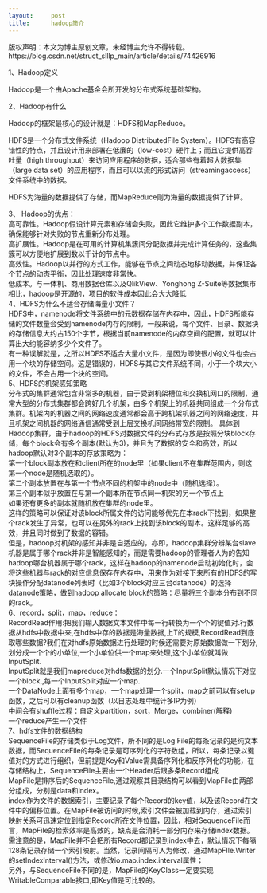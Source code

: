 ```yaml
---
layout:     post
title:      hadoop简介
---
```

<div id="article_content" class="article_content clearfix csdn-tracking-statistics" data-pid="blog" data-mod="popu_307" data-dsm="post">
								<div class="article-copyright">
					版权声明：本文为博主原创文章，未经博主允许不得转载。					https://blog.csdn.net/struct_slllp_main/article/details/74426916				</div>
								            <link rel="stylesheet" href="https://csdnimg.cn/release/phoenix/template/css/ck_htmledit_views-f76675cdea.css">
						<div class="htmledit_views" id="content_views">
                
<p align="left">1、Hadoop定义</p>
<p align="left"><span></span>Hadoop是一个由Apache基金会所开发的分布式系统基础架构。</p>
<p align="left"></p>
<p align="left">2、Hadoop有什么</p>
<p align="left"><span></span>Hadoop的框架最核心的设计就是：HDFS和MapReduce。</p>
<p align="left"><span></span>HDFS是一个分布式文件系统（Hadoop DistributedFile System）。HDFS有高容错性的特点，并且设计用来部署在低廉的（low-cost）硬件上；而且它提供高吞吐量（high throughput）来访问应用程序的数据，适合那些有着超大数据集（large data set）的应用程序，而且可以以流的形式访问（streamingaccess）文件系统中的数据。</p>
<p align="left">HDFS为海量的数据提供了存储，而MapReduce则为海量的数据提供了计算。</p>
<p align="left">3、<span> </span>Hadoop的优点：<br><span></span>高可靠性。Hadoop假设计算元素和存储会失败，因此它维护多个工作数据副本，确保能够针对失败的节点重新分布处理。<br><span></span>高扩展性。Hadoop是在可用的计算机集簇间分配数据并完成计算任务的，这些集簇可以方便地扩展到数以千计的节点中。<br><span></span>高效性。Hadoop以并行的方式工作，能够在节点之间动态地移动数据，并保证各个节点的动态平衡，因此处理速度非常快。<br><span></span>低成本。与一体机、商用数据仓库以及QlikView、Yonghong Z-Suite等数据集市相比，hadoop是开源的，项目的软件成本因此会大大降低<br>
4、HDFS为什么不适合存储海量小文件？<br><span></span>HDFS中，namenode将文件系统中的元数据存储在内存中，因此，HDFS所能存储的文件数量会受到namenode内存的限制。一般来说，每个文件、目录、数据块的存储信息大约占150个字节，根据当前namenode的内存空间的配置，就可以计算出大约能容纳多少个文件了。<br>
有一种误解就是，之所以HDFS不适合大量小文件，是因为即使很小的文件也会占用一个块的存储空间。这是错误的，HDFS与其它文件系统不同，小于一个块大小的文件，不会占用一个块的空间。<br>
5、HDFS的机架感知策略<br><span></span>分布式的集群通常包含非常多的机器，由于受到机架槽位和交换机网口的限制，通常大型的分布式集群都会跨好几个机架，由多个机架上的机器共同组成一个分布式集群。机架内的机器之间的网络速度通常都会高于跨机架机器之间的网络速度，并且机架之间机器的网络通信通常受到上层交换机间网络带宽的限制。 具体到Hadoop集群，由于hadoop的HDFS对数据文件的分布式存放是按照分块block存储，每个block会有多个副本(默认为3)，并且为了数据的安全和高效，所以hadoop默认对3个副本的存放策略为：<br>
第一个block副本放在和client所在的node里（如果client不在集群范围内，则这第一个node是随机选取的）。<br>
第二个副本放置在与第一个节点不同的机架中的node中（随机选择）。 <br>
第三个副本似乎放置在与第一个副本所在节点同一机架的另一个节点上<br>
如果还有更多的副本就随机放在集群的node里。<br>
这样的策略可以保证对该block所属文件的访问能够优先在本rack下找到，如果整个rack发生了异常，也可以在另外的rack上找到该block的副本。这样足够的高效，并且同时做到了数据的容错。<br>
但是，hadoop对机架的感知并非是自适应的，亦即，hadoop集群分辨某台slave机器是属于哪个rack并非是智能感知的，而是需要hadoop的管理者人为的告知hadoop哪台机器属于哪个rack，这样在hadoop的namenode启动初始化时，会将这些机器与rack的对应信息保存在内存中，用来作为对接下来所有的HDFS的写块操作分配datanode列表时（比如3个block对应三台datanode）的选择datanode策略，做到hadoop allocate block的策略：尽量将三个副本分布到不同的rack。<br>
6、record，split，map，reduce：<br><span></span>RecordRead作用:把我们输入数据文本文件中每一行转换为一个个的键值对.行数据从hdfs中数据中来,在hdfs中存的数据是海量数据,上T的规模,RecordRead到底取哪些数据?我们在对hdfs原始数据进行处理的时候还需要对原始数据做一下划分,划分成一个个的小单位,一个小单位供一个map来处理,这个小单位就叫做InputSplit.<br>
InputSplit就是我们mapreduce对hdfs数据的划分.一个InputSplit默认情况下对应一个block,,每一个InputSplit对应一个map. <br>
一个DataNode上面有多个map，一个map处理一个split，map之前可以有setup函数，之后可以有cleanup函数（以日志处理中统计多IP为例）<br>
中间会有shuffle过程：自定义partition，sort，Merge，combiner(解释)<br>
一个reduce产生一个文件<br>
7、hdfs文件的数据结构<br><span></span>SequenceFile的存储类似于Log文件，所不同的是Log File的每条记录的是纯文本数据，而SequenceFile的每条记录是可序列化的字符数组，所以，每条记录以键值对的方式进行组织，但前提是Key和Value需具备序列化和反序列化的功能，在存储结构上，SequenceFile主要由一个Header后跟多条Record组成<br>
MapFile是排序后的SequenceFile,通过观察其目录结构可以看到MapFile由两部分组成，分别是data和index。<br>
index作为文件的数据索引，主要记录了每个Record的key值，以及该Record在文件中的偏移位置。在MapFile被访问的时候,索引文件会被加载到内存，通过索引映射关系可迅速定位到指定Record所在文件位置，因此，相对SequenceFile而言，MapFile的检索效率是高效的，缺点是会消耗一部分内存来存储index数据。<br>
需注意的是，MapFile并不会把所有Record都记录到index中去，默认情况下每隔128条记录存储一个索引映射。当然，记录间隔可人为修改，通过MapFIle.Writer的setIndexInterval()方法，或修改io.map.index.interval属性；<br>
另外，与SequenceFile不同的是，MapFile的KeyClass一定要实现WritableComparable接口,即Key值是可比较的。<br></p>
<br>            </div>
                </div>